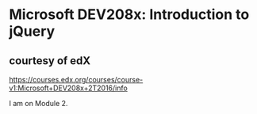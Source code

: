 # Microsoft DEV208x: Introduction to jQuery
## courtesy of edX
https://courses.edx.org/courses/course-v1:Microsoft+DEV208x+2T2016/info

I am on Module 2.
